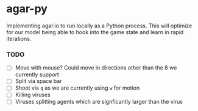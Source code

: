 # agar-py

Implementing agar.io to run locally as a Python process. This will optimize for our model being able to hook into the game state and learn in rapid iterations.

### TODO

- [ ] Move with mouse? Could move in directions other than the 8 we currently support
- [ ] Split via space bar
- [ ] Shoot via `q` as we are currently using `w` for motion
- [ ] Killing viruses
- [ ] Viruses splitting agents which are signficantly larger than the virus
